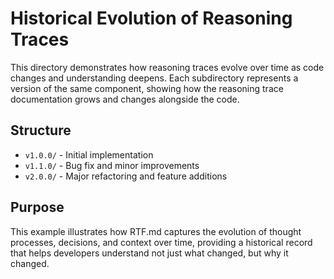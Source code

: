# Historical Evolution of Reasoning Traces

This directory demonstrates how reasoning traces evolve over time as code changes and understanding deepens. Each subdirectory represents a version of the same component, showing how the reasoning trace documentation grows and changes alongside the code.

## Structure

- `v1.0.0/` - Initial implementation
- `v1.1.0/` - Bug fix and minor improvements
- `v2.0.0/` - Major refactoring and feature additions

## Purpose

This example illustrates how RTF.md captures the evolution of thought processes, decisions, and context over time, providing a historical record that helps developers understand not just what changed, but why it changed.
